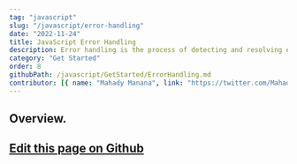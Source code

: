 ```yaml
---
tag: "javascript"
slug: "/javascript/error-handling"
date: "2022-11-24"
title: JavaScript Error Handling
description: Error handling is the process of detecting and resolving errors or exceptions that occur during the execution of a program.."
category: "Get Started"
order: 8
githubPath: /javascript/GetStarted/ErrorHandling.md
contributor: [{ name: "Mahady Manana", link: "https://twitter.com/MahadyManana" }]
---
```



## Overview.

## <a href="https://github.com/mahady-manana/betatuto-docs/tree/main/docs/javascript/GetStarted/ErrorHandling.md" target="_blank">Edit this page on Github</a>

